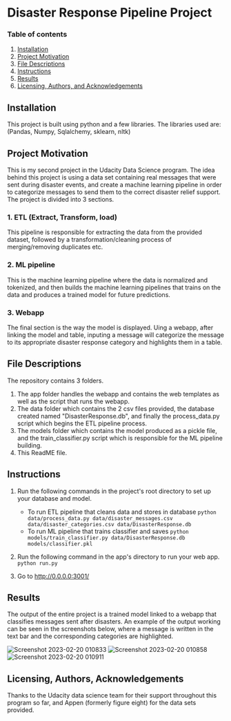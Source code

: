 # Disaster Response Pipeline Project


### Table of contents
1. [Installation](#installation)
2. [Project Motivation](#motivation)
3. [File Descriptions](#files)
4. [Instructions](#instructions)
4. [Results](#results)
5. [Licensing, Authors, and Acknowledgements](#licensing)

## Installation <a name="installation"></a>
This project is built using python and a few libraries. 
The libraries used are: (Pandas, Numpy, Sqlalchemy, sklearn, nltk)

## Project Motivation<a name="motivation"></a>
This is my second project in the Udacity Data Science program.
The idea behind this project is using a data set containing real messages that were sent during disaster events, and create a machine learning pipeline in order to categorize messages to send them to the correct disaster relief support.
The project is divided into 3 sections.
### 1. ETL (Extract, Transform, load)
This pipeline is responsible for extracting the data from the provided dataset, followed by a transformation/cleaning process of merging/removing duplicates etc.

### 2. ML pipeline
This is the machine learning pipeline where the data is normalized and tokenized, and then builds the machine learning pipelines that trains on the data and produces a trained model for future predictions.

### 3. Webapp 
The final section is the way the model is displayed. Uing a webapp, after linking the model and table, inputing a message will categorize the message to its appropriate disaster response category and highlights them in a table.

##  File Descriptions <a name="files"></a>
The repository contains 3 folders.
1. The app folder handles the webapp and contains the web templates as well as the script that runs the webapp.
2. The data folder which contains the 2 csv files provided, the database created named "DisasterResponse.db", and finally the process_data.py script which begins the ETL pipeline process.
3. The models folder which contains the model produced as a pickle file, and the train_classifier.py script which is responsible for the ML pipeline building. 
4. This ReadME file.

## Instructions<a name="instructions"></a>
1. Run the following commands in the project's root directory to set up your database and model.

    - To run ETL pipeline that cleans data and stores in database
        `python data/process_data.py data/disaster_messages.csv data/disaster_categories.csv data/DisasterResponse.db`
    - To run ML pipeline that trains classifier and saves
        `python models/train_classifier.py data/DisasterResponse.db models/classifier.pkl`

2. Run the following command in the app's directory to run your web app.
    `python run.py`

3. Go to http://0.0.0.0:3001/

## Results<a name="results"></a>
The output of the entire project is a trained model linked to a webapp that classifies messages sent after disasters.
An example of the output working can be seen in the screenshots below, where a message is written in the text bar and the corresponding categories are highlighted.

![Screenshot 2023-02-20 010833](https://user-images.githubusercontent.com/71082811/219980893-87424ff8-5a7d-4012-8c86-17c246ca47e4.png)
![Screenshot 2023-02-20 010858](https://user-images.githubusercontent.com/71082811/219981152-7a038a65-11f1-4206-8f1b-2eb45ea7b9e1.png)
![Screenshot 2023-02-20 010911](https://user-images.githubusercontent.com/71082811/219981203-f88609e6-644e-46a1-a5c4-d5b458047b51.png)



## Licensing, Authors, Acknowledgements<a name="licensing"></a>
Thanks to the Udacity data science team for their support throughout this program so far, and Appen (formerly figure eight) for the data sets provided.
